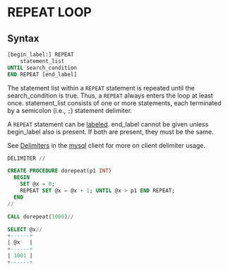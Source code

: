 # REPEAT LOOP

## Syntax

```sql
[begin_label:] REPEAT
    statement_list
UNTIL search_condition
END REPEAT [end_label]
```

The statement list within a `REPEAT` statement is repeated until the
search_condition is true. Thus, a `REPEAT` always enters the loop at
least once. statement_list consists of one or more statements, each
terminated by a semicolon (i.e., `;`) statement delimiter.

A `REPEAT` statement can be [labeled](/programming-customizing-mariadb/programmatic-compound-statements/labels/). end_label cannot be given unless
begin_label also is present. If both are present, they must be the
same.

See [Delimiters](/clients-utilities/mysql-client/delimiters/) in the [mysql](/clients-utilities/mysql-client/) client for more on client delimiter usage.

```sql
DELIMITER //

CREATE PROCEDURE dorepeat(p1 INT)
  BEGIN
    SET @x = 0;
    REPEAT SET @x = @x + 1; UNTIL @x > p1 END REPEAT;
  END
//

CALL dorepeat(1000)//

SELECT @x//
+------+
| @x   |
+------+
| 1001 |
+------+
```